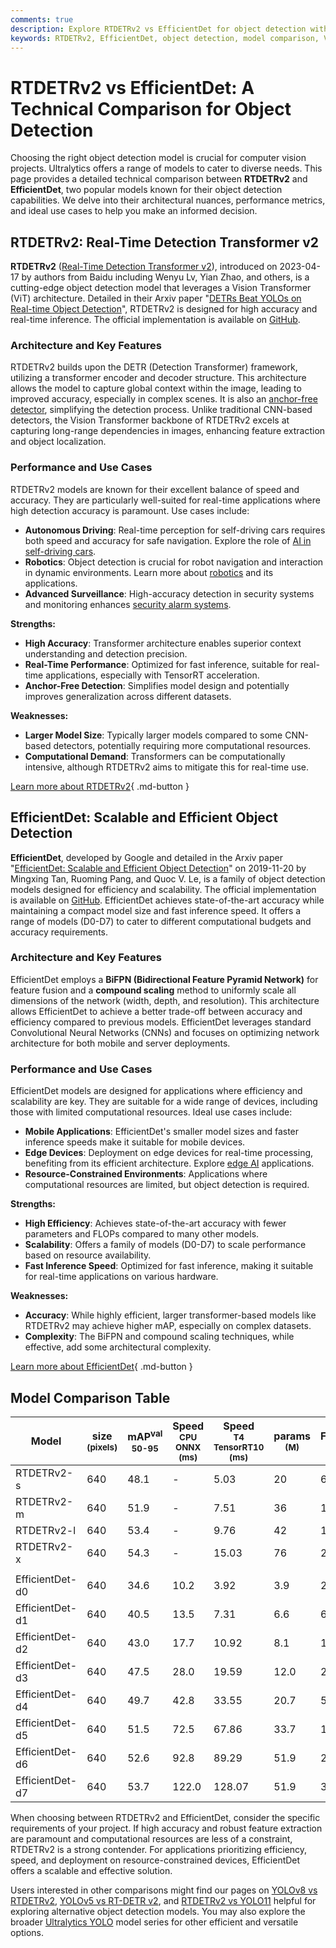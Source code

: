 ```yaml
---
comments: true
description: Explore RTDETRv2 vs EfficientDet for object detection with insights on architecture, performance, and use cases. Make an informed choice for your projects.
keywords: RTDETRv2, EfficientDet, object detection, model comparison, Vision Transformer, BiFPN, computer vision, real-time detection, efficient models, Ultralytics
---
```


# RTDETRv2 vs EfficientDet: A Technical Comparison for Object Detection

Choosing the right object detection model is crucial for computer vision projects. Ultralytics offers a range of models to cater to diverse needs. This page provides a detailed technical comparison between **RTDETRv2** and **EfficientDet**, two popular models known for their object detection capabilities. We delve into their architectural nuances, performance metrics, and ideal use cases to help you make an informed decision.

<script async src="https://cdn.jsdelivr.net/npm/chart.js"></script>
<script defer src="../../javascript/benchmark.js"></script>

<canvas id="modelComparisonChart" width="1024" height="400" active-models='["RTDETRv2", "EfficientDet"]'></canvas>

## RTDETRv2: Real-Time Detection Transformer v2

**RTDETRv2** ([Real-Time Detection Transformer v2](https://github.com/lyuwenyu/RT-DETR/tree/main/rtdetrv2_pytorch#readme)), introduced on 2023-04-17 by authors from Baidu including Wenyu Lv, Yian Zhao, and others, is a cutting-edge object detection model that leverages a Vision Transformer (ViT) architecture. Detailed in their Arxiv paper "[DETRs Beat YOLOs on Real-time Object Detection](https://arxiv.org/abs/2304.08069)", RTDETRv2 is designed for high accuracy and real-time inference. The official implementation is available on [GitHub](https://github.com/lyuwenyu/RT-DETR/tree/main/rtdetrv2_pytorch).

### Architecture and Key Features

RTDETRv2 builds upon the DETR (Detection Transformer) framework, utilizing a transformer encoder and decoder structure. This architecture allows the model to capture global context within the image, leading to improved accuracy, especially in complex scenes. It is also an [anchor-free detector](https://www.ultralytics.com/glossary/anchor-free-detectors), simplifying the detection process. Unlike traditional CNN-based detectors, the Vision Transformer backbone of RTDETRv2 excels at capturing long-range dependencies in images, enhancing feature extraction and object localization.

### Performance and Use Cases

RTDETRv2 models are known for their excellent balance of speed and accuracy. They are particularly well-suited for real-time applications where high detection accuracy is paramount. Use cases include:

- **Autonomous Driving**: Real-time perception for self-driving cars requires both speed and accuracy for safe navigation. Explore the role of [AI in self-driving cars](https://www.ultralytics.com/solutions/ai-in-self-driving).
- **Robotics**: Object detection is crucial for robot navigation and interaction in dynamic environments. Learn more about [robotics](https://www.ultralytics.com/glossary/robotics) and its applications.
- **Advanced Surveillance**: High-accuracy detection in security systems and monitoring enhances [security alarm systems](https://docs.ultralytics.com/guides/security-alarm-system/).

**Strengths:**

- **High Accuracy**: Transformer architecture enables superior context understanding and detection precision.
- **Real-Time Performance**: Optimized for fast inference, suitable for real-time applications, especially with TensorRT acceleration.
- **Anchor-Free Detection**: Simplifies model design and potentially improves generalization across different datasets.

**Weaknesses:**

- **Larger Model Size**: Typically larger models compared to some CNN-based detectors, potentially requiring more computational resources.
- **Computational Demand**: Transformers can be computationally intensive, although RTDETRv2 aims to mitigate this for real-time use.

[Learn more about RTDETRv2](https://docs.ultralytics.com/models/rtdetr/){ .md-button }

## EfficientDet: Scalable and Efficient Object Detection

**EfficientDet**, developed by Google and detailed in the Arxiv paper "[EfficientDet: Scalable and Efficient Object Detection](https://arxiv.org/abs/1911.09070)" on 2019-11-20 by Mingxing Tan, Ruoming Pang, and Quoc V. Le, is a family of object detection models designed for efficiency and scalability. The official implementation is available on [GitHub](https://github.com/google/automl/tree/master/efficientdet). EfficientDet achieves state-of-the-art accuracy while maintaining a compact model size and fast inference speed. It offers a range of models (D0-D7) to cater to different computational budgets and accuracy requirements.

### Architecture and Key Features

EfficientDet employs a **BiFPN (Bidirectional Feature Pyramid Network)** for feature fusion and a **compound scaling** method to uniformly scale all dimensions of the network (width, depth, and resolution). This architecture allows EfficientDet to achieve a better trade-off between accuracy and efficiency compared to previous models. EfficientDet leverages standard Convolutional Neural Networks (CNNs) and focuses on optimizing network architecture for both mobile and server deployments.

### Performance and Use Cases

EfficientDet models are designed for applications where efficiency and scalability are key. They are suitable for a wide range of devices, including those with limited computational resources. Ideal use cases include:

- **Mobile Applications**: EfficientDet's smaller model sizes and faster inference speeds make it suitable for mobile devices.
- **Edge Devices**: Deployment on edge devices for real-time processing, benefiting from its efficient architecture. Explore [edge AI](https://www.ultralytics.com/glossary/edge-ai) applications.
- **Resource-Constrained Environments**: Applications where computational resources are limited, but object detection is required.

**Strengths:**

- **High Efficiency**: Achieves state-of-the-art accuracy with fewer parameters and FLOPs compared to many other models.
- **Scalability**: Offers a family of models (D0-D7) to scale performance based on resource availability.
- **Fast Inference Speed**: Optimized for fast inference, making it suitable for real-time applications on various hardware.

**Weaknesses:**

- **Accuracy**: While highly efficient, larger transformer-based models like RTDETRv2 may achieve higher mAP, especially on complex datasets.
- **Complexity**: The BiFPN and compound scaling techniques, while effective, add some architectural complexity.

[Learn more about EfficientDet](https://github.com/google/automl/tree/master/efficientdet#readme){ .md-button }

## Model Comparison Table

| Model           | size<br><sup>(pixels) | mAP<sup>val<br>50-95 | Speed<br><sup>CPU ONNX<br>(ms) | Speed<br><sup>T4 TensorRT10<br>(ms) | params<br><sup>(M) | FLOPs<br><sup>(B) |
| --------------- | --------------------- | -------------------- | ------------------------------ | ----------------------------------- | ------------------ | ----------------- |
| RTDETRv2-s      | 640                   | 48.1                 | -                              | 5.03                                | 20                 | 60                |
| RTDETRv2-m      | 640                   | 51.9                 | -                              | 7.51                                | 36                 | 100               |
| RTDETRv2-l      | 640                   | 53.4                 | -                              | 9.76                                | 42                 | 136               |
| RTDETRv2-x      | 640                   | 54.3                 | -                              | 15.03                               | 76                 | 259               |
|                 |                       |                      |                                |                                     |                    |                   |
| EfficientDet-d0 | 640                   | 34.6                 | 10.2                           | 3.92                                | 3.9                | 2.54              |
| EfficientDet-d1 | 640                   | 40.5                 | 13.5                           | 7.31                                | 6.6                | 6.1               |
| EfficientDet-d2 | 640                   | 43.0                 | 17.7                           | 10.92                               | 8.1                | 11.0              |
| EfficientDet-d3 | 640                   | 47.5                 | 28.0                           | 19.59                               | 12.0               | 24.9              |
| EfficientDet-d4 | 640                   | 49.7                 | 42.8                           | 33.55                               | 20.7               | 55.2              |
| EfficientDet-d5 | 640                   | 51.5                 | 72.5                           | 67.86                               | 33.7               | 130.0             |
| EfficientDet-d6 | 640                   | 52.6                 | 92.8                           | 89.29                               | 51.9               | 226.0             |
| EfficientDet-d7 | 640                   | 53.7                 | 122.0                          | 128.07                              | 51.9               | 325.0             |

When choosing between RTDETRv2 and EfficientDet, consider the specific requirements of your project. If high accuracy and robust feature extraction are paramount and computational resources are less of a constraint, RTDETRv2 is a strong contender. For applications prioritizing efficiency, speed, and deployment on resource-constrained devices, EfficientDet offers a scalable and effective solution.

Users interested in other comparisons might find our pages on [YOLOv8 vs RTDETRv2](https://docs.ultralytics.com/compare/yolov8-vs-rtdetr/), [YOLOv5 vs RT-DETR v2](https://docs.ultralytics.com/compare/yolov5-vs-rtdetr/), and [RTDETRv2 vs YOLO11](https://docs.ultralytics.com/compare/rtdetr-vs-yolo11/) helpful for exploring alternative object detection models. You may also explore the broader [Ultralytics YOLO](https://www.ultralytics.com/yolo) model series for other efficient and versatile options.
